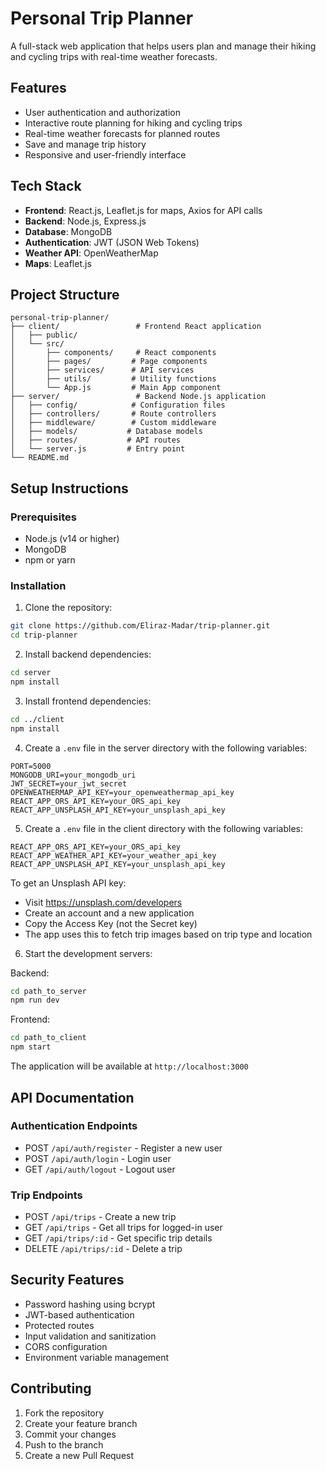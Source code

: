 # Personal Trip Planner

A full-stack web application that helps users plan and manage their hiking and cycling trips with real-time weather forecasts.

## Features

- User authentication and authorization
- Interactive route planning for hiking and cycling trips
- Real-time weather forecasts for planned routes
- Save and manage trip history
- Responsive and user-friendly interface

## Tech Stack

- **Frontend**: React.js, Leaflet.js for maps, Axios for API calls
- **Backend**: Node.js, Express.js
- **Database**: MongoDB
- **Authentication**: JWT (JSON Web Tokens)
- **Weather API**: OpenWeatherMap
- **Maps**: Leaflet.js

## Project Structure

```
personal-trip-planner/
├── client/                 # Frontend React application
│   ├── public/
│   └── src/
│       ├── components/     # React components
│       ├── pages/         # Page components
│       ├── services/      # API services
│       ├── utils/         # Utility functions
│       └── App.js         # Main App component
├── server/                 # Backend Node.js application
│   ├── config/            # Configuration files
│   ├── controllers/       # Route controllers
│   ├── middleware/        # Custom middleware
│   ├── models/           # Database models
│   ├── routes/           # API routes
│   └── server.js         # Entry point
└── README.md
```

## Setup Instructions

### Prerequisites

- Node.js (v14 or higher)
- MongoDB
- npm or yarn

### Installation

1. Clone the repository:
```bash
git clone https://github.com/Eliraz-Madar/trip-planner.git
cd trip-planner
```

2. Install backend dependencies:
```bash
cd server
npm install
```

3. Install frontend dependencies:
```bash
cd ../client
npm install
```

4. Create a `.env` file in the server directory with the following variables:
```
PORT=5000
MONGODB_URI=your_mongodb_uri
JWT_SECRET=your_jwt_secret
OPENWEATHERMAP_API_KEY=your_openweathermap_api_key
REACT_APP_ORS_API_KEY=your_ORS_api_key
REACT_APP_UNSPLASH_API_KEY=your_unsplash_api_key
```

5. Create a `.env` file in the client directory with the following variables:
```
REACT_APP_ORS_API_KEY=your_ORS_api_key
REACT_APP_WEATHER_API_KEY=your_weather_api_key
REACT_APP_UNSPLASH_API_KEY=your_unsplash_api_key
```
To get an Unsplash API key:
- Visit https://unsplash.com/developers
- Create an account and a new application
- Copy the Access Key (not the Secret key)
- The app uses this to fetch trip images based on trip type and location

6. Start the development servers:

Backend:
```bash
cd path_to_server
npm run dev
```

Frontend:
```bash
cd path_to_client
npm start
```

The application will be available at `http://localhost:3000`

## API Documentation

### Authentication Endpoints

- POST `/api/auth/register` - Register a new user
- POST `/api/auth/login` - Login user
- GET `/api/auth/logout` - Logout user

### Trip Endpoints

- POST `/api/trips` - Create a new trip
- GET `/api/trips` - Get all trips for logged-in user
- GET `/api/trips/:id` - Get specific trip details
- DELETE `/api/trips/:id` - Delete a trip

## Security Features

- Password hashing using bcrypt
- JWT-based authentication
- Protected routes
- Input validation and sanitization
- CORS configuration
- Environment variable management

## Contributing

1. Fork the repository
2. Create your feature branch
3. Commit your changes
4. Push to the branch
5. Create a new Pull Request 

